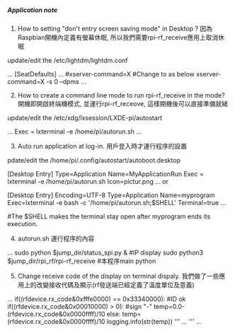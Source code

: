 ##### Application note
1. How to setting "don't entry screen saving mode" in Desktop ? 
因為Raspbian開機內定義有螢幕休眠, 所以我們需要rpi-rf_receive應用上取消休眠

update/edit the /etc/lightdm/lightdm.conf 

...
[SeatDefaults]
...
#xserver-command=X	#Change to as below
xserver-command=X -s 0 –dpms
...


2. How to create a command line mode to run rpi-rf_receive in the mode? 
開機即開啟終端機模式, 並運行rpi-rf_receove, 這樣開機後可以直接準備就緒

update/edit the /etc/xdg/lxsession/LXDE-pi/autostart 

...
Exec = lxterminal -e /home/pi/autorun.sh
...


3. Auto run application at log-in.
用戶登入時才運行程序的設置

pdate/edit the /home/pi/.config/autostart/autoboot.desktop 

[Desktop Entry]
Type=Application
Name=MyApplicationRun
Exec = lxterminal -e /home/pi/autorun.sh
Icon=pictur.png
...
or

[Desktop Entry]
Encoding=UTF-8
Type=Application
Name=myprogram
Exec=lxterminal -e bash -c '/home/pi/autorun.sh;$SHELL'
Terminal=true
...

#The $SHELL makes the terminal stay open after myprogram ends its execution.


4. autorun.sh 
運行程序的內容

...
sudo python $jump_dir/status_spi.py &           #IP display
sudo python3 $jump_dir/rpi_rf/rpi-rf_receive    #本程序main python


5. Change receive code of the display on terminal dispaly.
我們做了一些應用上的改變接收代碼及顯示(rf發送端已經定義了溫度單位及意義)

...
        if((rfdevice.rx_code&0xfffe0000) == 0x33340000):    #ID ok
            if((rfdevice.rx_code&0x00010000) > 0):  #sign "-"
                temp=0.0-(rfdevice.rx_code&0x0000ffff)/10
            else:
                temp=(rfdevice.rx_code&0x0000ffff)/10
            logging.info(str(temp))
            '''
            ...
            '''
...

